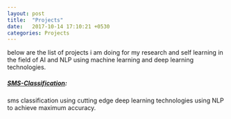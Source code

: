```yaml
---
layout: post
title:  "Projects"
date:   2017-10-14 17:10:21 +0530
categories: Projects
---
```


below are the list of projects i am doing for my research and self learning in the field of AI and NLP using machine learning and deep learning technologies.

##### [SMS-Classification](https://github.com/vbsteja/sms-classification):
sms classification using cutting edge deep learning technologies using NLP to achieve maximum accuracy.
